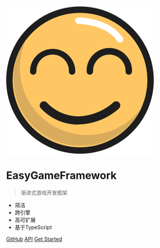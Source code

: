 ![logo](light-icon.svg)

# EasyGameFramework

> 渐进式游戏开发框架

* 简洁
* 跨引擎
* 高可扩展
* 基于TypeScript

[GitHub](https://github.com/AILHC/EasyGameFrameworkOpen.git)
[API](api/index.html)
[Get Started](README.md)

